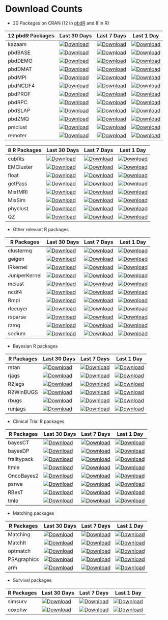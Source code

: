 # Download Counts

* 20 Packages on CRAN (12 in [pbdR](http://r-pbd.org) and 8 in R)

|12 pbdR Packages   | Last 30 Days | Last 7 Days | Last 1 Day |
|---|---|---|---|
|kazaam   | [![Download](http://cranlogs.r-pkg.org/badges/kazaam)](https://cran.r-project.org/package=kazaam)  | [![Download](http://cranlogs.r-pkg.org/badges/last-week/kazaam)](https://cran.r-project.org/package=kazaam)  | [![Download](http://cranlogs.r-pkg.org/badges/last-day/kazaam)](https://cran.r-project.org/package=kazaam)  |
|pbdBASE  | [![Download](http://cranlogs.r-pkg.org/badges/pbdBASE)](https://cran.r-project.org/package=pbdBASE)  | [![Download](http://cranlogs.r-pkg.org/badges/last-week/pbdBASE)](https://cran.r-project.org/package=pbdBASE)  | [![Download](http://cranlogs.r-pkg.org/badges/last-day/pbdBASE)](https://cran.r-project.org/package=pbdBASE)  |
|pbdDEMO  | [![Download](http://cranlogs.r-pkg.org/badges/pbdDEMO)](https://cran.r-project.org/package=pbdDEMO)  | [![Download](http://cranlogs.r-pkg.org/badges/last-week/pbdDEMO)](https://cran.r-project.org/package=pbdDEMO)  | [![Download](http://cranlogs.r-pkg.org/badges/last-day/pbdDEMO)](https://cran.r-project.org/package=pbdDEMO)  |
|pbdDMAT  | [![Download](http://cranlogs.r-pkg.org/badges/pbdDMAT)](https://cran.r-project.org/package=pbdDMAT)  | [![Download](http://cranlogs.r-pkg.org/badges/last-week/pbdDMAT)](https://cran.r-project.org/package=pbdDMAT)  | [![Download](http://cranlogs.r-pkg.org/badges/last-day/pbdDMAT)](https://cran.r-project.org/package=pbdDMAT)  |
|pbdMPI   | [![Download](http://cranlogs.r-pkg.org/badges/pbdMPI)](https://cran.r-project.org/package=pbdMPI)  | [![Download](http://cranlogs.r-pkg.org/badges/last-week/pbdMPI)](https://cran.r-project.org/package=pbdMPI)  | [![Download](http://cranlogs.r-pkg.org/badges/last-day/pbdMPI)](https://cran.r-project.org/package=pbdMPI)  |
|pbdNCDF4 | [![Download](http://cranlogs.r-pkg.org/badges/pbdNCDF4)](https://cran.r-project.org/package=pbdNCDF4)  | [![Download](http://cranlogs.r-pkg.org/badges/last-week/pbdNCDF4)](https://cran.r-project.org/package=pbdNCDF4)  | [![Download](http://cranlogs.r-pkg.org/badges/last-day/pbdNCDF4)](https://cran.r-project.org/package=pbdNCDF4)  |
|pbdPROF  | [![Download](http://cranlogs.r-pkg.org/badges/pbdPROF)](https://cran.r-project.org/package=pbdPROF)  | [![Download](http://cranlogs.r-pkg.org/badges/last-week/pbdPROF)](https://cran.r-project.org/package=pbdPROF)  | [![Download](http://cranlogs.r-pkg.org/badges/last-day/pbdPROF)](https://cran.r-project.org/package=pbdPROF)  |
|pbdRPC   | [![Download](http://cranlogs.r-pkg.org/badges/pbdRPC)](https://cran.r-project.org/package=pbdRPC)  | [![Download](http://cranlogs.r-pkg.org/badges/last-week/pbdRPC)](https://cran.r-project.org/package=pbdRPC)  | [![Download](http://cranlogs.r-pkg.org/badges/last-day/pbdRPC)](https://cran.r-project.org/package=pbdRPC)  |
|pbdSLAP  | [![Download](http://cranlogs.r-pkg.org/badges/pbdSLAP)](https://cran.r-project.org/package=pbdSLAP)  | [![Download](http://cranlogs.r-pkg.org/badges/last-week/pbdSLAP)](https://cran.r-project.org/package=pbdSLAP)  | [![Download](http://cranlogs.r-pkg.org/badges/last-day/pbdSLAP)](https://cran.r-project.org/package=pbdSLAP)  |
|pbdZMQ   | [![Download](http://cranlogs.r-pkg.org/badges/pbdZMQ)](https://cran.r-project.org/package=pbdZMQ)  | [![Download](http://cranlogs.r-pkg.org/badges/last-week/pbdZMQ)](https://cran.r-project.org/package=pbdZMQ)  | [![Download](http://cranlogs.r-pkg.org/badges/last-day/pbdZMQ)](https://cran.r-project.org/package=pbdZMQ)  |
|pmclust  | [![Download](http://cranlogs.r-pkg.org/badges/pmclust)](https://cran.r-project.org/package=pmclust)  | [![Download](http://cranlogs.r-pkg.org/badges/last-week/pmclust)](https://cran.r-project.org/package=pmclust)  | [![Download](http://cranlogs.r-pkg.org/badges/last-day/pmclust)](https://cran.r-project.org/package=pmclust)  |
|remoter  | [![Download](http://cranlogs.r-pkg.org/badges/remoter)](https://cran.r-project.org/package=remoter)  | [![Download](http://cranlogs.r-pkg.org/badges/last-week/remoter)](https://cran.r-project.org/package=remoter)  | [![Download](http://cranlogs.r-pkg.org/badges/last-day/remoter)](https://cran.r-project.org/package=remoter)  |


|8 R Packages   | Last 30 Days | Last 7 Days | Last 1 Day |
|---|---|---|---|
|cubfits   | [![Download](http://cranlogs.r-pkg.org/badges/cubfits)](https://cran.r-project.org/package=cubfits)  | [![Download](http://cranlogs.r-pkg.org/badges/last-week/cubfits)](https://cran.r-project.org/package=cubfits)  | [![Download](http://cranlogs.r-pkg.org/badges/last-day/cubfits)](https://cran.r-project.org/package=cubfits)  |
|EMCluster | [![Download](http://cranlogs.r-pkg.org/badges/EMCluster)](https://cran.r-project.org/package=EMCluster)  | [![Download](http://cranlogs.r-pkg.org/badges/last-week/EMCluster)](https://cran.r-project.org/package=EMCluster)  | [![Download](http://cranlogs.r-pkg.org/badges/last-day/EMCluster)](https://cran.r-project.org/package=EMCluster)  |
|float | [![Download](http://cranlogs.r-pkg.org/badges/float)](https://cran.r-project.org/package=float)  | [![Download](http://cranlogs.r-pkg.org/badges/last-week/float)](https://cran.r-project.org/package=float)  | [![Download](http://cranlogs.r-pkg.org/badges/last-day/float)](https://cran.r-project.org/package=float)  |
|getPass   | [![Download](http://cranlogs.r-pkg.org/badges/getPass)](https://cran.r-project.org/package=getPass)  | [![Download](http://cranlogs.r-pkg.org/badges/last-week/getPass)](https://cran.r-project.org/package=getPass)  | [![Download](http://cranlogs.r-pkg.org/badges/last-day/getPass)](https://cran.r-project.org/package=getPass)  |
|MixfMRI    | [![Download](http://cranlogs.r-pkg.org/badges/MixfMRI)](https://cran.r-project.org/package=MixfMRI)  | [![Download](http://cranlogs.r-pkg.org/badges/last-week/MixfMRI)](https://cran.r-project.org/package=MixfMRI)  | [![Download](http://cranlogs.r-pkg.org/badges/last-day/MixfMRI)](https://cran.r-project.org/package=MixfMRI)  |
|MixSim    | [![Download](http://cranlogs.r-pkg.org/badges/MixSim)](https://cran.r-project.org/package=MixSim)  | [![Download](http://cranlogs.r-pkg.org/badges/last-week/MixSim)](https://cran.r-project.org/package=MixSim)  | [![Download](http://cranlogs.r-pkg.org/badges/last-day/MixSim)](https://cran.r-project.org/package=MixSim)  |
|phyclust  | [![Download](http://cranlogs.r-pkg.org/badges/phyclust)](https://cran.r-project.org/package=phyclust)  | [![Download](http://cranlogs.r-pkg.org/badges/last-week/phyclust)](https://cran.r-project.org/package=phyclust)  | [![Download](http://cranlogs.r-pkg.org/badges/last-day/phyclust)](https://cran.r-project.org/package=phyclust)  |
|QZ        | [![Download](http://cranlogs.r-pkg.org/badges/QZ)](https://cran.r-project.org/package=QZ)  | [![Download](http://cranlogs.r-pkg.org/badges/last-week/QZ)](https://cran.r-project.org/package=QZ)  | [![Download](http://cranlogs.r-pkg.org/badges/last-day/QZ)](https://cran.r-project.org/package=QZ)  |


* Other relevant R packages

|R Packages   | Last 30 Days  | Last 7 Days | Last 1 Day |
|---|---|---|---|
|clustermq | [![Download](http://cranlogs.r-pkg.org/badges/clustermq)](https://cran.r-project.org/package=clustermq)  | [![Download](http://cranlogs.r-pkg.org/badges/last-week/clustermq)](https://cran.r-project.org/package=clustermq)  | [![Download](http://cranlogs.r-pkg.org/badges/last-day/clustermq)](https://cran.r-project.org/package=clustermq)  |
|geigen | [![Download](http://cranlogs.r-pkg.org/badges/geigen)](https://cran.r-project.org/package=geigen)  | [![Download](http://cranlogs.r-pkg.org/badges/last-week/geigen)](https://cran.r-project.org/package=geigen)  | [![Download](http://cranlogs.r-pkg.org/badges/last-day/geigen)](https://cran.r-project.org/package=geigen)  |
|IRkernel | [![Download](http://cranlogs.r-pkg.org/badges/IRkernel)](https://cran.r-project.org/package=IRkernel)  | [![Download](http://cranlogs.r-pkg.org/badges/last-week/IRkernel)](https://cran.r-project.org/package=IRkernel)  | [![Download](http://cranlogs.r-pkg.org/badges/last-day/IRkernel)](https://cran.r-project.org/package=IRkernel)  |
|JuniperKernel | [![Download](http://cranlogs.r-pkg.org/badges/JuniperKernel)](https://cran.r-project.org/package=JuniperKernel)  | [![Download](http://cranlogs.r-pkg.org/badges/last-week/JuniperKernel)](https://cran.r-project.org/package=JuniperKernel)  | [![Download](http://cranlogs.r-pkg.org/badges/last-day/JuniperKernel)](https://cran.r-project.org/package=JuniperKernel)  |
|mclust | [![Download](http://cranlogs.r-pkg.org/badges/mclust)](https://cran.r-project.org/package=mclust)  | [![Download](http://cranlogs.r-pkg.org/badges/last-week/mclust)](https://cran.r-project.org/package=mclust)  | [![Download](http://cranlogs.r-pkg.org/badges/last-day/mclust)](https://cran.r-project.org/package=mclust)  |
|ncdf4 | [![Download](http://cranlogs.r-pkg.org/badges/ncdf4)](https://cran.r-project.org/package=ncdf4)  | [![Download](http://cranlogs.r-pkg.org/badges/last-week/ncdf4)](https://cran.r-project.org/package=ncdf4)  | [![Download](http://cranlogs.r-pkg.org/badges/last-day/ncdf4)](https://cran.r-project.org/package=ncdf4)  |
|Rmpi   | [![Download](http://cranlogs.r-pkg.org/badges/Rmpi)](https://cran.r-project.org/package=Rmpi)  | [![Download](http://cranlogs.r-pkg.org/badges/last-week/Rmpi)](https://cran.r-project.org/package=Rmpi)  | [![Download](http://cranlogs.r-pkg.org/badges/last-day/Rmpi)](https://cran.r-project.org/package=Rmpi)  |
|rlecuyer   | [![Download](http://cranlogs.r-pkg.org/badges/rlecuyer)](https://cran.r-project.org/package=rlecuyer)  | [![Download](http://cranlogs.r-pkg.org/badges/last-week/rlecuyer)](https://cran.r-project.org/package=rlecuyer)  | [![Download](http://cranlogs.r-pkg.org/badges/last-day/rlecuyer)](https://cran.r-project.org/package=rlecuyer)  |
|rsparse   | [![Download](http://cranlogs.r-pkg.org/badges/rsparse)](https://cran.r-project.org/package=rsparse)  | [![Download](http://cranlogs.r-pkg.org/badges/last-week/rsparse)](https://cran.r-project.org/package=rsparse)  | [![Download](http://cranlogs.r-pkg.org/badges/last-day/rsparse)](https://cran.r-project.org/package=rsparse)  |
|rzmq   | [![Download](http://cranlogs.r-pkg.org/badges/rzmq)](https://cran.r-project.org/package=rzmq)  | [![Download](http://cranlogs.r-pkg.org/badges/last-week/rzmq)](https://cran.r-project.org/package=rzmq)  | [![Download](http://cranlogs.r-pkg.org/badges/last-day/rzmq)](https://cran.r-project.org/package=rzmq)  |
|sodium | [![Download](http://cranlogs.r-pkg.org/badges/sodium)](https://cran.r-project.org/package=sodium)  | [![Download](http://cranlogs.r-pkg.org/badges/last-week/sodium)](https://cran.r-project.org/package=sodium)  | [![Download](http://cranlogs.r-pkg.org/badges/last-day/sodium)](https://cran.r-project.org/package=sodium)  |


* Bayesian R packages

|R Packages   | Last 30 Days  | Last 7 Days | Last 1 Day |
|---|---|---|---|
|rstan   | [![Download](http://cranlogs.r-pkg.org/badges/rstan)](https://cran.r-project.org/package=rstan)  | [![Download](http://cranlogs.r-pkg.org/badges/last-week/rstan)](https://cran.r-project.org/package=rstan)  | [![Download](http://cranlogs.r-pkg.org/badges/last-day/rstan)](https://cran.r-project.org/package=rstan)  |
|rjags   | [![Download](http://cranlogs.r-pkg.org/badges/rjags)](https://cran.r-project.org/package=rjags)  | [![Download](http://cranlogs.r-pkg.org/badges/last-week/rjags)](https://cran.r-project.org/package=rjags)  | [![Download](http://cranlogs.r-pkg.org/badges/last-day/rjags)](https://cran.r-project.org/package=rjags)  |
|R2jags   | [![Download](http://cranlogs.r-pkg.org/badges/R2jags)](https://cran.r-project.org/package=R2jags)  | [![Download](http://cranlogs.r-pkg.org/badges/last-week/R2jags)](https://cran.r-project.org/package=R2jags)  | [![Download](http://cranlogs.r-pkg.org/badges/last-day/R2jags)](https://cran.r-project.org/package=R2jags)  |
|R2WinBUGS   | [![Download](http://cranlogs.r-pkg.org/badges/R2WinBUGS)](https://cran.r-project.org/package=R2WinBUGS)  | [![Download](http://cranlogs.r-pkg.org/badges/last-week/R2WinBUGS)](https://cran.r-project.org/package=R2WinBUGS)  | [![Download](http://cranlogs.r-pkg.org/badges/last-day/R2WinBUGS)](https://cran.r-project.org/package=R2WinBUGS)  |
|rbugs   | [![Download](http://cranlogs.r-pkg.org/badges/rbugs)](https://cran.r-project.org/package=rbugs)  | [![Download](http://cranlogs.r-pkg.org/badges/last-week/rbugs)](https://cran.r-project.org/package=rbugs)  | [![Download](http://cranlogs.r-pkg.org/badges/last-day/rbugs)](https://cran.r-project.org/package=rbugs)  |
|runjags   | [![Download](http://cranlogs.r-pkg.org/badges/runjags)](https://cran.r-project.org/package=runjags)  | [![Download](http://cranlogs.r-pkg.org/badges/last-week/runjags)](https://cran.r-project.org/package=runjags)  | [![Download](http://cranlogs.r-pkg.org/badges/last-day/runjags)](https://cran.r-project.org/package=runjags)  |


* Clinical Trial R packages

|R Packages   | Last 30 Days  | Last 7 Days | Last 1 Day |
|---|---|---|---|
|bayesCT   | [![Download](http://cranlogs.r-pkg.org/badges/bayesCT)](https://cran.r-project.org/package=bayesCT)  | [![Download](http://cranlogs.r-pkg.org/badges/last-week/bayesCT)](https://cran.r-project.org/package=bayesCT)  | [![Download](http://cranlogs.r-pkg.org/badges/last-day/bayesCT)](https://cran.r-project.org/package=bayesCT)  |
|bayesDP   | [![Download](http://cranlogs.r-pkg.org/badges/bayesDP)](https://cran.r-project.org/package=bayesDP)  | [![Download](http://cranlogs.r-pkg.org/badges/last-week/bayesDP)](https://cran.r-project.org/package=bayesDP)  | [![Download](http://cranlogs.r-pkg.org/badges/last-day/bayesDP)](https://cran.r-project.org/package=bayesDP)  |
|frailtypack   | [![Download](http://cranlogs.r-pkg.org/badges/frailtypack)](https://cran.r-project.org/package=frailtypack)  | [![Download](http://cranlogs.r-pkg.org/badges/last-week/frailtypack)](https://cran.r-project.org/package=frailtypack)  | [![Download](http://cranlogs.r-pkg.org/badges/last-day/frailtypack)](https://cran.r-project.org/package=frailtypack)  |
|ltmle   | [![Download](http://cranlogs.r-pkg.org/badges/ltmle)](https://cran.r-project.org/package=ltmle)  | [![Download](http://cranlogs.r-pkg.org/badges/last-week/ltmle)](https://cran.r-project.org/package=ltmle)  | [![Download](http://cranlogs.r-pkg.org/badges/last-day/ltmle)](https://cran.r-project.org/package=ltmle)  |
|OncoBayes2   | [![Download](http://cranlogs.r-pkg.org/badges/OncoBayes2)](https://cran.r-project.org/package=OncoBayes2)  | [![Download](http://cranlogs.r-pkg.org/badges/last-week/OncoBayes2)](https://cran.r-project.org/package=OncoBayes2)  | [![Download](http://cranlogs.r-pkg.org/badges/last-day/OncoBayes2)](https://cran.r-project.org/package=OncoBayes2)  |
|psrwe   | [![Download](http://cranlogs.r-pkg.org/badges/psrwe)](https://cran.r-project.org/package=psrwe)  | [![Download](http://cranlogs.r-pkg.org/badges/last-week/psrwe)](https://cran.r-project.org/package=psrwe)  | [![Download](http://cranlogs.r-pkg.org/badges/last-day/psrwe)](https://cran.r-project.org/package=psrwe)  |
|RBesT   | [![Download](http://cranlogs.r-pkg.org/badges/RBesT)](https://cran.r-project.org/package=RBesT)  | [![Download](http://cranlogs.r-pkg.org/badges/last-week/RBesT)](https://cran.r-project.org/package=RBesT)  | [![Download](http://cranlogs.r-pkg.org/badges/last-day/RBesT)](https://cran.r-project.org/package=RBesT)  |
|tmle    | [![Download](http://cranlogs.r-pkg.org/badges/tmle)](https://cran.r-project.org/package=tmle)  | [![Download](http://cranlogs.r-pkg.org/badges/last-week/tmle)](https://cran.r-project.org/package=tmle)  | [![Download](http://cranlogs.r-pkg.org/badges/last-day/tmle)](https://cran.r-project.org/package=tmle)  |


* Matching  packages

|R Packages   | Last 30 Days  | Last 7 Days | Last 1 Day |
|---|---|---|---|
|Matching   | [![Download](http://cranlogs.r-pkg.org/badges/Matching)](https://cran.r-project.org/package=Matching)  | [![Download](http://cranlogs.r-pkg.org/badges/last-week/Matching)](https://cran.r-project.org/package=Matching)  | [![Download](http://cranlogs.r-pkg.org/badges/last-day/Matching)](https://cran.r-project.org/package=Matching)  |
|MatchIt   | [![Download](http://cranlogs.r-pkg.org/badges/MatchIt)](https://cran.r-project.org/package=MatchIt)  | [![Download](http://cranlogs.r-pkg.org/badges/last-week/MatchIt)](https://cran.r-project.org/package=MatchIt)  | [![Download](http://cranlogs.r-pkg.org/badges/last-day/MatchIt)](https://cran.r-project.org/package=MatchIt)  |
|optmatch   | [![Download](http://cranlogs.r-pkg.org/badges/optmatch)](https://cran.r-project.org/package=optmatch)  | [![Download](http://cranlogs.r-pkg.org/badges/last-week/optmatch)](https://cran.r-project.org/package=optmatch)  | [![Download](http://cranlogs.r-pkg.org/badges/last-day/optmatch)](https://cran.r-project.org/package=optmatch)  |
|PSAgraphics   | [![Download](http://cranlogs.r-pkg.org/badges/PSAgraphics)](https://cran.r-project.org/package=PSAgraphics)  | [![Download](http://cranlogs.r-pkg.org/badges/last-week/PSAgraphics)](https://cran.r-project.org/package=PSAgraphics)  | [![Download](http://cranlogs.r-pkg.org/badges/last-day/PSAgraphics)](https://cran.r-project.org/package=PSAgraphics)  |
|arm   | [![Download](http://cranlogs.r-pkg.org/badges/arm)](https://cran.r-project.org/package=arm)  | [![Download](http://cranlogs.r-pkg.org/badges/last-week/arm)](https://cran.r-project.org/package=arm)  | [![Download](http://cranlogs.r-pkg.org/badges/last-day/arm)](https://cran.r-project.org/package=arm)  |

* Survival  packages

|R Packages   | Last 30 Days  | Last 7 Days | Last 1 Day |
|---|---|---|---|
|simsurv   | [![Download](http://cranlogs.r-pkg.org/badges/simsurv)](https://cran.r-project.org/package=simsurv)  | [![Download](http://cranlogs.r-pkg.org/badges/last-week/simsurv)](https://cran.r-project.org/package=simsurv)  | [![Download](http://cranlogs.r-pkg.org/badges/last-day/simsurv)](https://cran.r-project.org/package=simsurv)  |
|coxphw   | [![Download](http://cranlogs.r-pkg.org/badges/coxphw)](https://cran.r-project.org/package=coxphw)  | [![Download](http://cranlogs.r-pkg.org/badges/last-week/coxphw)](https://cran.r-project.org/package=coxphw)  | [![Download](http://cranlogs.r-pkg.org/badges/last-day/coxphw)](https://cran.r-project.org/package=coxphw)  |


